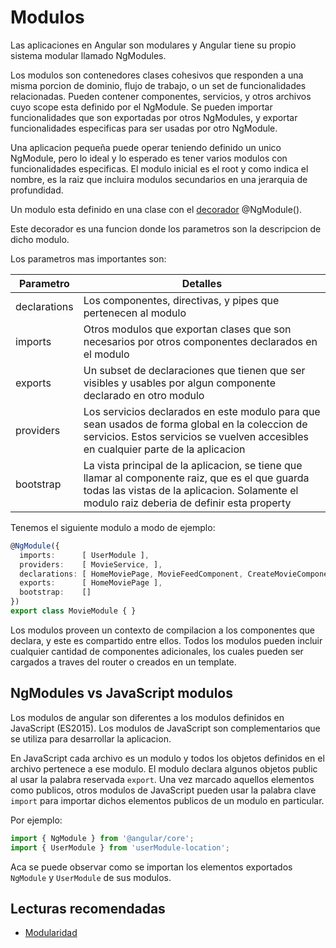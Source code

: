 # Modulos

Las aplicaciones en Angular son modulares y Angular tiene su propio sistema modular llamado NgModules.

Los modulos son contenedores clases cohesivos que responden a una misma porcion de dominio, flujo de trabajo, o un set de funcionalidades relacionadas. Pueden contener componentes, servicios, y otros archivos cuyo scope esta definido por el NgModule. Se pueden importar funcionalidades que son exportadas por otros NgModules, y exportar funcionalidades especificas para ser usadas por otro NgModule.

Una aplicacion pequeña puede operar teniendo definido un unico NgModule, pero lo ideal y lo esperado es tener varios modulos con funcionalidades especificas. El modulo inicial es el root y como indica el nombre, es la raiz que incluira modulos secundarios en una jerarquia de profundidad.

Un modulo esta definido en una clase con el [decorador](https://www.typescriptlang.org/docs/handbook/decorators.html) @NgModule().

Este decorador es una funcion donde los parametros son la descripcion de dicho modulo.

Los parametros mas importantes son:

| Parametro    | Detalles                                                                                                                                                                                       |
| ------------ | ---------------------------------------------------------------------------------------------------------------------------------------------------------------------------------------------- |
| declarations | Los componentes, directivas, y pipes que pertenecen al modulo                                                                                                                                  |
| imports      | Otros modulos que exportan clases que son necesarios por otros componentes declarados en el modulo                                                                                             |
| exports      | Un subset de declaraciones que tienen que ser visibles y usables por algun componente declarado en otro modulo                                                                                 |
| providers    | Los servicios declarados en este modulo para que sean usados de forma global en la coleccion de servicios. Estos servicios se vuelven accesibles en cualquier parte de la aplicacion           |
| bootstrap    | La vista principal de la aplicacion, se tiene que llamar al componente raiz, que es el que guarda todas las vistas de la aplicacion. Solamente el modulo raiz deberia de definir esta property |

Tenemos el siguiente modulo a modo de ejemplo:

```TypeScript
@NgModule({
  imports:      [ UserModule ],
  providers:    [ MovieService, ],
  declarations: [ HomeMoviePage, MovieFeedComponent, CreateMovieComponent ],
  exports:      [ HomeMoviePage ],
  bootstrap:    []
})
export class MovieModule { }
```

Los modulos proveen un contexto de compilacion a los componentes que declara, y este es compartido entre ellos. Todos los modulos pueden incluir cualquier cantidad de componentes adicionales, los cuales pueden ser cargados a traves del router o creados en un template.

## NgModules vs JavaScript modulos

Los modulos de angular son diferentes a los modulos definidos en JavaScript (ES2015). Los modulos de JavaScript son complementarios que se utiliza para desarrollar la aplicacion.

En JavaScript cada archivo es un modulo y todos los objetos definidos en el archivo pertenece a ese modulo. El modulo declara algunos objetos public al usar la palabra reservada `export`. Una vez marcado aquellos elementos como publicos, otros modulos de JavaScript pueden usar la palabra clave `import` para importar dichos elementos publicos de un modulo en particular.

Por ejemplo:

```TypeScript
import { NgModule } from '@angular/core';
import { UserModule } from 'userModule-location';
```

Aca se puede observar como se importan los elementos exportados `NgModule` y `UserModule` de sus modulos.

## Lecturas recomendadas

- [Modularidad](https://v17.angular.io/guide/ngmodules)
